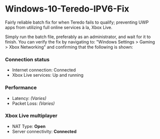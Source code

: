 # Windows-10-Teredo-IPV6-Fix
Fairly reliable batch fix for when Teredo fails to qualify; preventing UWP apps from utilizing full online services à la, Xbox Live.

Simply run the batch file, preferably as an administrator, and wait for it to finish. 
You can verify the fix by navigating to: "Windows Settings > Gaming > Xbox Networking" and confirming that the following is shown:

### Connection status
* Internet connection: Connected
* Xbox Live services: Up and running
### Performance
* Latency: *(Varies)*
* Packet Loss: *(Varies)*
### Xbox Live multiplayer
* NAT Type: **Open**
* Server connectivity: **Connected**

